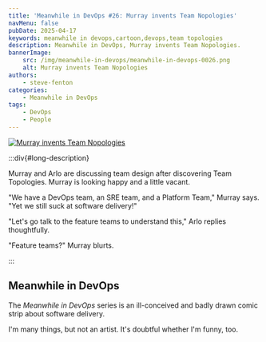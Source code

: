 ```yaml
---
title: 'Meanwhile in DevOps #26: Murray invents Team Nopologies'
navMenu: false
pubDate: 2025-04-17
keywords: meanwhile in devops,cartoon,devops,team topologies
description: Meanwhile in DevOps, Murray invents Team Nopologies.
bannerImage:
    src: /img/meanwhile-in-devops/meanwhile-in-devops-0026.png
    alt: Murray invents Team Nopologies
authors:
    - steve-fenton
categories:
    - Meanwhile in DevOps
tags:
    - DevOps
    - People
---
```


<a href="#long-description">
<img src="/img/meanwhile-in-devops/meanwhile-in-devops-0026.png" alt="Murray invents Team Nopologies" />
</a>

:::div{#long-description}

Murray and Arlo are discussing team design after discovering Team Topologies. Murray is looking happy and a little vacant.

"We have a DevOps team, an SRE team, and a Platform Team," Murray says. "Yet we still suck at software delivery!"

"Let's go talk to the feature teams to understand this," Arlo replies thoughtfully.

"Feature teams?" Murray blurts.

:::

## Meanwhile in DevOps

The *Meanwhile in DevOps* series is an ill-conceived and badly drawn comic strip about software delivery.

I'm many things, but not an artist. It's doubtful whether I'm funny, too.
